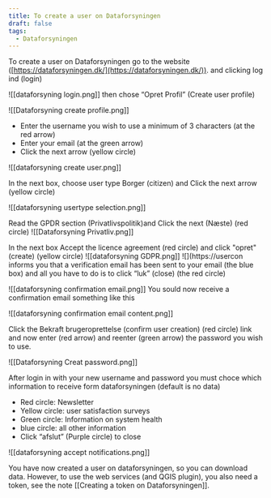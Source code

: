 ```yaml
---
title: To create a user on Dataforsyningen
draft: false
tags:
  - Dataforsyningen
---
```

To create a user on Dataforsyningen go to the website ([https://dataforsyningen.dk/](https://dataforsyningen.dk/)). and clicking log ind (login)

![[dataforsyning login.png]]
then chose “Opret Profil” (Create user profile)

![[Dataforsyning create profile.png]]

- Enter the username you wish to use a minimum of 3 characters (at the red arrow)
- Enter your email (at the green arrow)
- Click the next arrow (yellow circle)

![[dataforsyning create user.png]]

In the next box, choose user type Borger (citizen) and Click the next arrow (yellow circle)

![[dataforsyning usertype selection.png]]

Read the GPDR section (Privatlivspolitik)and  Click the next (Næste)  (red circle)
![[Dataforsyning Privatliv.png]]

In the next box Accept the licence agreement (red circle) and click "opret" (create) (yellow circle)
![[dataforsyning GDPR.png]]
![](https://usercon informs you that a verification email has been sent to your email (the blue box) and all you have to do is to click “luk” (close) (the red circle)

![[dataforsyning confirmation email.png]]
You sould now receive a confirmation email something like this

![[dataforsyning confirmation email content.png]]

Click the Bekraft brugeroprettelse (confirm user creation) (red circle) link and now enter (red arrow) and reenter (green arrow) the password you wish to use.

![[Dataforsyning  Creat password.png]]

After login in with your new username and password you must choce which information to receive form dataforsyningen (default is no data)

- Red circle: Newsletter
- Yellow circle: user satisfaction surveys
- Green circle: Information on system health
- blue circle: all other information
- Click “afslut” (Purple circle) to close

![[dataforsyning accept notifications.png]]

You have now created a user on dataforsyningen, so you can download data. However, to use the web services (and QGIS plugin), you also need a token, see the note [[Creating a token on Dataforsyningen]].

